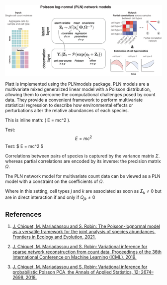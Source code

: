 <script type="text/javascript" async
  src="https://cdnjs.cloudflare.com/ajax/libs/mathjax/3.2.0/es5/tex-mml-chtml.js">
</script>

<script type="text/javascript">
  window.MathJax = {
    tex: {
      inlineMath: [['\\(', '\\)'], ['$', '$']],  // Explicit inline math delimiters
    },
    startup: {
      ready: function() {
        MathJax.startup.defaultReady();
        MathJax.typeset();  // Ensures it processes the content after loading
      }
    }
  };
</script>



![](assets/platt_overview.png)

Platt is implemented using the PLNmodels package. PLN models are a multivariate mixed generalized linear model with a Poisson distribution, allowing them to overcome the computational challenges posed by count data. They provide a convenient framework to perform multivariate statistical regression to describe how environmental effects or perturbations alter the relative abundances of each species.

This is inline math: \( E = mc^2 \).

Test: $$ E = mc^2 $$
Test: $ E = mc^2 $




Correlations between pairs of species is captured by the variance matrix $\Sigma$. 
whereas partial correlations are encoded by its inverse: the precision matrix $\Omega$. 

The PLN network model for multivariate count data can be viewed as a PLN model with a constraint on the coefficients of $\Omega$. ​


Where in this setting, cell types $j$ and $k$ are associated as soon as $\Sigma_k \neq 0$ but are in direct interaction if and only if $\Omega_{jk} \neq 0$​



## References 

1. [J. Chiquet, M. Mariadassou and S. Robin: The Poisson-lognormal model as a versatile framework for the joint analysis of species abundances, Frontiers in Ecology and Evolution, 2021.](https://www.frontiersin.org/articles/10.3389/fevo.2021.588292/full")

2. [J. Chiquet, M. Mariadassou and S. Robin: Variational inference for sparse network reconstruction from count data, Proceedings of the 36th International Conference on Machine Learning (ICML), 2019.](http://proceedings.mlr.press/v97/chiquet19a.html)

3. [J. Chiquet, M. Mariadassou and S. Robin: Variational inference for probabilistic Poisson PCA, the Annals of Applied Statistics, 12: 2674–2698, 2018.](http://dx.doi.org/10.1214/18%2DAOAS1177")